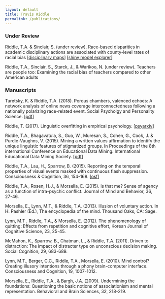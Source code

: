 ```yaml
---
layout: default
title: Travis Riddle
permalink: /publications/
---
```


### Under Review
Riddle, T.A. & Sinclair, S. (under review). Race-based disparities in academic disciplinary actions are associated with county-level rates of racial bias \[[disciplinary maps](/riddle_sinclair_maps)] \[[shiny model explorer](https://triddle.shinyapps.io/riddle_sinclair/)]


Riddle, T.A., Sinclair, S., Starck, J., & Warikoo, N. (under review). Teachers are people too: Examining the racial bias of teachers compared to other American adults

### Manuscripts  
Turetsky, K. & Riddle, T.A. (2018). Porous chambers, valenced echoes: A network analysis of online news coverage interconnectedness following a nationally polarizing race-related event. Social Psycholgy and Personality Science. \[[pdf](/../docs/turetsky_riddle_inpress.pdf)]

Riddle, T. (2017). Linguistic overfitting in empirical psychology. \[[psyarxiv](osf.io/preprints/psyarxiv/qasde)\]

Riddle, T.A., Bhagavatula, S., Guo, W., Muresan, S., Cohen, G., Cook, J. & Purdie-Vaughns, V.  (2015).  Mining a written values affirmation to identify the unique linguistic features of stigmatized groups.  In Proceedings of the 8th international Conference on Educational Data Mining.  International Educational Data Mining Society. \[[pdf](/../docs/edm_2015.pdf)\]

Riddle, T.A., Lau, H., Sparrow, B.  (2015).  Reporting on the temporal properties of visual events masked with continuous flash suppression. Consciousness & Cognition, 36, 154-168. \[[osf](https://osf.io/ehd7a/)\]

Riddle, T.A., Rosen, H.J., & Morsella, E. (2015).  Is that me? Sense of agency as a function of intra-psychic conflict.  Journal of Mind and Behavior, 36, 27-46.

Morsella, E., Lynn, M.T., & Riddle, T.A.  (2013).  Illusion of voluntary action.  In H. Pashler (Ed.), The encyclopedia of the mind.  Thousand Oaks, CA:  Sage.

Lynn, M.T , Riddle, T.A., & Morsella, E.  (2012).  The phenomenology of quitting:  Effects from repetition and cognitive effort, Korean Journal of Cognitive Science, 23, 25-45.

McMahon, K., Sparrow, B., Chatman, L.,  & Riddle, T.A. (2011).  Driven to distraction:  The impact of distracter type on unconscious decision making.  Social Cognition, 29, 683-689.

Lynn, M.T., Berger, C.C., Riddle, T.A., Morsella, E.  (2010).  Mind control?  Creating illusory intentions through a phony brain-computer interface.  Consciousness and Cognition, 19, 1007-1012.

Morsella, E., Riddle, T.A., & Bargh, J.A. (2009).  Undermining the foundations:  Questioning the basic notions of associationism and mental representation.  Behavioral and Brain Sciences, 32, 218-219.



